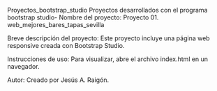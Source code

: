 Proyectos_bootstrap_studio
Proyectos desarrollados con el programa bootstrap studio-
Nombre del proyecto: Proyecto 01. web_mejores_bares_tapas_sevilla

Breve descripción del proyecto: Este proyecto incluye una página web responsive creada con Bootstrap Studio.

Instrucciones de uso: Para visualizar, abre el archivo index.html en un navegador.

Autor: Creado por Jesús A. Raigón.
